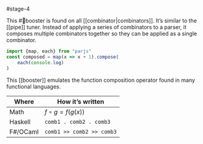 #stage-4

This #🚀booster  is found on all [[combinator|combinators]]. It’s similar to the [[pipe]] tuner. Instead of applying a series of combinators to a parser, it composes multiple combinators together so they can be applied as a single combinator.

```ts title:compose.ts
import {map, each} from "parjs"
const composed = map(x => x + 1).compose(
    each(console.log)
)
```

This [[booster]] emulates the function composition operator found in many functional languages.

| Where    | How it’s written          |
| -------- | ------------------------- |
| Math     | $f\circ g = f(g(x))$      |
| Haskell  | `comb1 . comb2 . comb3`   |
| F#/OCaml | `comb1 >> comb2 >> comb3` |
